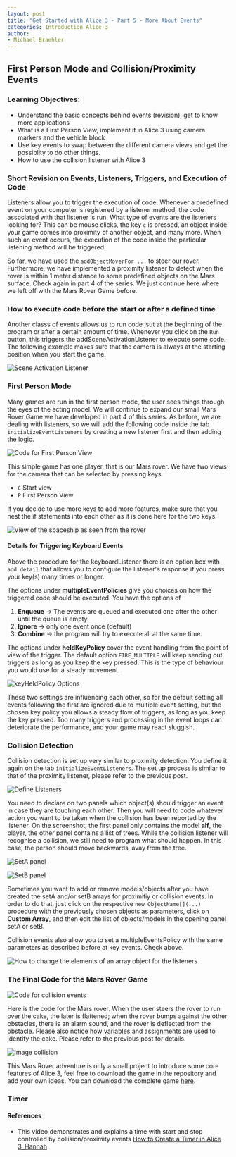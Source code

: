 ```yaml
---
layout: post
title: "Get Started with Alice 3 - Part 5 - More About Events"
categories: Introduction Alice-3
author:
- Michael Braehler
---
```


## First Person Mode and Collision/Proximity Events

### Learning Objectives:

- Understand the basic concepts behind events (revision), get to know more applications
- What is a First Person View, implement it in Alice 3 using camera markers and the vehicle block
- Use key events to swap between the different camera views and get the possiblity to do other things.
- How to use the collision listener with Alice 3


### Short Revision on Events, Listeners, Triggers, and Execution of Code

Listeners allow you to trigger the execution of code. Whenever a predefined event on your computer is registered by a listener method, the code associated with that listener is run. What type of events are the listeners looking for? This can be mouse clicks, the key ```c``` is pressed, an object inside your game comes into proximity of another object, and many more. When such an event occurs, the execution of the code inside the particular listening method will be triggered.

So far, we have used the ```addObjectMoverFor ...``` to steer our rover. Furthermore, we have implemented a proximity listener to detect when the rover is within 1 meter distance to some predefined objects on the Mars surface. Check again in part 4 of the series. We just continue here where we left off with the Mars Rover Game before.


### How to execute code before the start or after a defined time

Another classs of events allows us to run code jsut at the beginning of the program or after a certain amount of time. Whenever you click on the ```Run``` button, this triggers the addSceneActivationListener to execute some code. The following example makes sure that the camera is always at the starting position when you start the game.

![Scene Activation Listener](/assets/240515_Alice3_addSceneActivationListener1.png)


### First Person Mode

Many games are run in the first person mode, the user sees things through the eyes of the acting model. We will continue to expand our small Mars Rover Game we have developed in part 4 of this series. As before, we are dealing with listeners, so we will add the following code inside the tab ```initializeEventListeners``` by creating a new listener first and then adding the logic.

![Code for First Person View](/assets/240515_KeyPressed_Event.png)

This simple game has one player, that is our Mars rover. We have two views for the camera that can be selected by pressing keys.

- ```C``` Start view
- ```P``` First Person View

If you decide to use more keys to add more features, make sure that you nest the if statements into each other as it is done here for the two keys.

![View of the spaceship as seen from the rover](/assets/240515_FirstPersonView.png)


#### Details for Triggering Keyboard Events

Above the procedure for the keyboardListener there is an option box with ```add detail``` that allows you to configure the listener's response if you press your key(s) many times or longer. 

The options under **multipleEventPolicies** give you choices on how the triggered code should be executed. You have the options of

1. **Enqueue** -> The events are queued and executed one after the other until the queue is empty.
2. **Ignore** -> only one event once (default)
3. **Combine** -> the program will try to execute all at the same time.

The options under **heldKeyPolicy** cover the event handling from the point of view of the trigger. The default option ```FIRE_MULTIPLE``` will keep sending out triggers as long as you keep the key pressed. This is the type of behaviour you would use for a steady movement.

![keyHeldPolicy Options](/assets/240515_keyTriggering.png)

These two settings are influencing each other, so for the default setting all events following the first are ignored due to multiple event setting, but the chosen key policy you allows a steady flow of triggers, as long as you keep the key pressed. Too many triggers and processing in the event loops can deteriorate the performance, and your game may react sluggish.


### Collision Detection

Collision detection is set up very similar to proximity detection. You define it again on the tab ```initializeEventListeners```. The set up process is similar to that of the proximity listener, please refer to the previous post.

![Define Listeners](/assets/230307_SelectEventHandlerCollision.png)

You need to declare on two panels which object(s) should trigger an event in case they are touching each other. Then you will need to code whatever action you want to be taken when the collision has been reported by the listener. On the screenshot, the first panel only contains the model **alf**, the player, the other panel contains a list of trees. While the collision listener will recognise a collision, we still need to program what should happen. In this case, the person should move backwards, avay from the tree.

![SetA panel](/assets/230307_SelectCollisionSetA.png)

![SetB panel](/assets/230307_SelectCollisionSetB.png)

Sometimes you want to add or remove models/objects after you have created the setA and/or setB arrays for proximitiy or collision events. In order to do that, just click on the respective ```new ObjectName[](...)``` procedure with the previously chosen objects as parameters, click on **Custom Array**, and then edit the list of objects/models in the opening panel setA or setB.

Collision events also allow you to set a multipleEventsPolicy with the same parameters as described before at key events. Check above.

![How to change the elements of an array object for the listeners](/assets/240515_ChangeObjectArray.png)


### The Final Code for the Mars Rover Game

![Code for collision events](/assets/240515_CollisionCode.png)

Here is the code for the Mars rover. When the user steers the rover to run over the cake, the later is flattened; when the rover bumps against the other obstacles, there is an alarm sound, and the rover is deflected from the obstacle. Please also notice how variables and assignments are used to identify the cake. Please refer to the previous post for details.

![Image collision](/assets/240515_ImageCollision.png)

This Mars Rover adventure is only a small project to introduce some core features of Alice 3, feel free to download the game in the repository and add your own ideas. You can download the complete game [here](https://github.com/mibrs/Alice3Coding/blob/main/240513_Mars_Rover1-Part5.a3p).


### Timer

#### References

- This video demonstrates and explains a time with start and stop controlled by collision/proximity events [How to Create a Timer in Alice 3_Hannah](https://www.youtube.com/watch?v=MfK8_7mEpOk)

